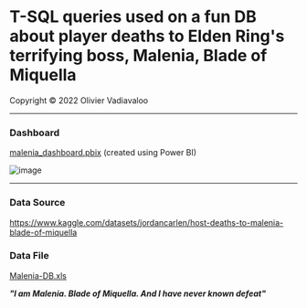 # T-SQL queries used on a fun DB about player deaths to Elden Ring's terrifying boss, Malenia, Blade of Miquella
  
Copyright &copy; 2022 Olivier Vadiavaloo
  
___
### Dashboard
[malenia_dashboard.pbix](https://github.com/olivier-vadiaval/malenia-DB-T-SQL/raw/main/malenia_dashboard.pbix) (created using Power BI)  
  
![image](https://user-images.githubusercontent.com/59672031/170190449-9ab866c4-6bbb-4211-9d34-47bc70ae4240.png)

___

### Data Source
https://www.kaggle.com/datasets/jordancarlen/host-deaths-to-malenia-blade-of-miquella

### Data File
[Malenia-DB.xls](https://github.com/olivier-vadiaval/malenia-DB-T-SQL/raw/main/Malenia-DB.xls)
  

___"I am Malenia. Blade of Miquella. And I have never known defeat"___
